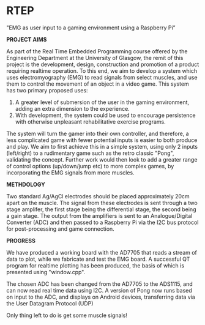 # RTEP

"EMG as user input to a gaming environment using a Raspberry Pi”

**PROJECT AIMS**

As part of the Real Time Embedded Programming course offered by the Engineering Department at the University of Glasgow, the remit of this project is the development, design, construction and promotion of a product requiring realtime operation. To this end, we aim to develop a system which uses electromyography (EMG) to read signals from select muscles, and use them to control the movement of an object in a video game. This system has two primary proposed uses:

1) A greater level of submersion of the user in the gaming environment, adding an extra dimension to the experience.
2) With development, the system could be used to encourage persistence with otherwise unpleasant rehabilitative exercise programs.

The system will turn the gamer into their own controller, and therefore, a less complicated game with fewer potential inputs is easier to both produce and play. We aim to first achieve this in a simple system, using only 2 inputs (left/right) to a rudimentary game such as the retro classic "Pong", validating the concept. Further work would then look to add a greater range of control options (up/down/jump etc) to more complex games, by incorporating the EMG signals from more muscles. 

**METHDOLOGY**

Two standard Ag/AgCl electrodes should be placed approximately 20cm apart on the muscle.
The signal from these electrodes is sent through a two stage amplifer, the first stage being the differential stage, 
the second being a gain stage. 
The output from the amplifiers is sent to an Analogue/Digital Converter (ADC) and then passed to a Raspberry Pi via the I2C bus protocol for post-processing and game connection. 

**PROGRESS** 

We have produced a working board with the AD7705 that reads a stream of data to plot, while we fabricate and test the EMG board. A successful QT program for realtime plotting has been produced, the basis of which is presented using "window.cpp". 

The chosen ADC has been changed from the AD7705 to the ADS1115, and can now read real time data using I2C. A version of Pong now runs based on input to the ADC, and displays on Android devices, transferring data via the User Datagram Protocol (UDP)

Only thing left to do is get some muscle signals!

